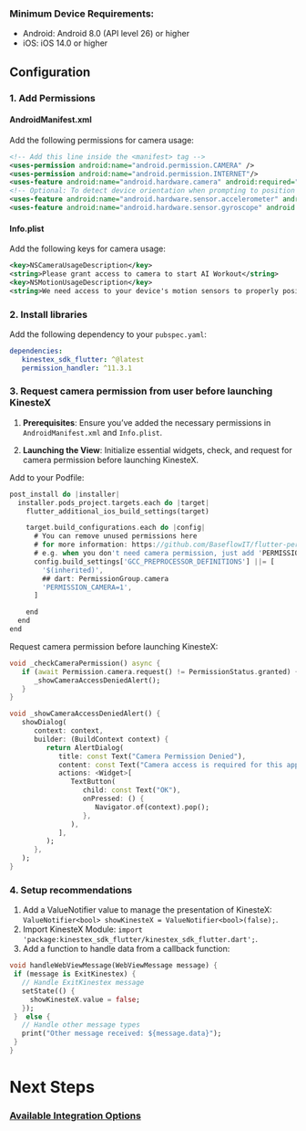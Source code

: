 ### Minimum Device Requirements: 
- Android: Android 8.0 (API level 26) or higher
- iOS: iOS 14.0 or higher

## Configuration

### 1. Add Permissions

#### AndroidManifest.xml

Add the following permissions for camera usage:

```xml
<!-- Add this line inside the <manifest> tag -->
<uses-permission android:name="android.permission.CAMERA" />
<uses-permission android:name="android.permission.INTERNET"/>
<uses-feature android:name="android.hardware.camera" android:required="false" />
<!-- Optional: To detect device orientation when prompting to position phone correctly-->
<uses-feature android:name="android.hardware.sensor.accelerometer" android:required="false" />
<uses-feature android:name="android.hardware.sensor.gyroscope" android:required="false" />
```

#### Info.plist

Add the following keys for camera usage:

```xml
<key>NSCameraUsageDescription</key>
<string>Please grant access to camera to start AI Workout</string>
<key>NSMotionUsageDescription</key>
<string>We need access to your device's motion sensors to properly position your phone for the workout</string>
```

### 2. Install libraries

Add the following dependency to your `pubspec.yaml`:

```yaml
dependencies:
   kinestex_sdk_flutter: ^@latest
   permission_handler: ^11.3.1
```

### 3. Request camera permission from user before launching KinesteX

1. **Prerequisites**: Ensure you’ve added the necessary permissions in `AndroidManifest.xml` and `Info.plist`.

2. **Launching the View**: Initialize essential widgets, check, and request for camera permission before launching KinesteX.

Add to your Podfile:
```dart
post_install do |installer|
  installer.pods_project.targets.each do |target|
    flutter_additional_ios_build_settings(target)

    target.build_configurations.each do |config|
      # You can remove unused permissions here
      # for more information: https://github.com/BaseflowIT/flutter-permission-handler/blob/master/permission_handler/ios/Classes/PermissionHandlerEnums.h
      # e.g. when you don't need camera permission, just add 'PERMISSION_CAMERA=0'
      config.build_settings['GCC_PREPROCESSOR_DEFINITIONS'] ||= [
        '$(inherited)',
        ## dart: PermissionGroup.camera
        'PERMISSION_CAMERA=1',
      ]

    end
  end
end
```

Request camera permission before launching KinesteX:
```dart
void _checkCameraPermission() async {
   if (await Permission.camera.request() != PermissionStatus.granted) {
      _showCameraAccessDeniedAlert();
   }
}

void _showCameraAccessDeniedAlert() {
   showDialog(
      context: context,
      builder: (BuildContext context) {
         return AlertDialog(
            title: const Text("Camera Permission Denied"),
            content: const Text("Camera access is required for this app to function properly."),
            actions: <Widget>[
               TextButton(
                  child: const Text("OK"),
                  onPressed: () {
                     Navigator.of(context).pop();
                  },
               ),
            ],
         );
      },
   );
}
```

### 4. Setup recommendations
1. Add a ValueNotifier value to manage the presentation of KinesteX: `ValueNotifier<bool> showKinesteX = ValueNotifier<bool>(false);`.   
2. Import KinesteX Module: `import 'package:kinestex_sdk_flutter/kinestex_sdk_flutter.dart';`.
3. Add a function to handle data from a callback function: 
 ```dart
void handleWebViewMessage(WebViewMessage message) {
  if (message is ExitKinestex) {
    // Handle ExitKinestex message
    setState(() {
      showKinesteX.value = false;
    });
  }  else {
    // Handle other message types
    print("Other message received: ${message.data}");
  }
}
 ```
# Next Steps
### **[Available Integration Options](integration/overview.md)**


